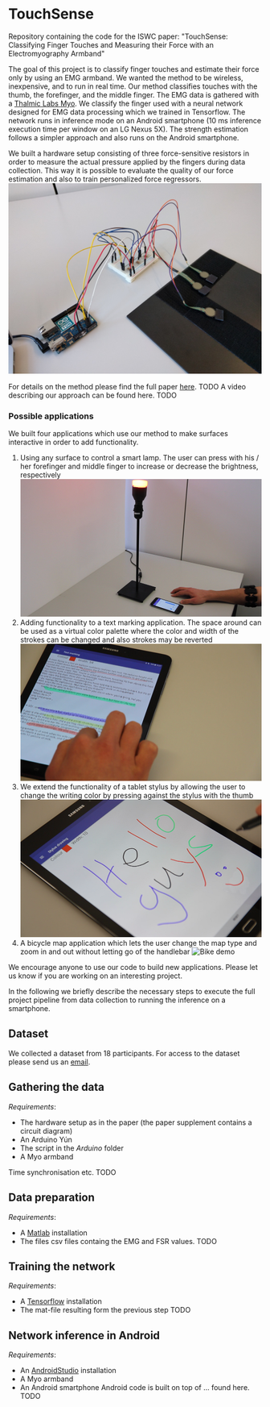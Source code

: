 # TouchSense
Repository containing the code for the ISWC paper: "TouchSense: Classifying Finger Touches and Measuring their Force with an Electromyography Armband"

The goal of this project is to classify finger touches and estimate their force only by using an EMG armband. We wanted the method to be wireless, 
inexpensive, and to run in real time. Our method classifies touches with the thumb, the forefinger, and the middle finger. The EMG data is gathered with a [Thalmic Labs Myo](www.myo.com). 
We classify the finger used with a neural network designed for EMG data processing which we trained in Tensorflow. The network runs in inference mode on an Android smartphone (10 ms inference execution time per window on an LG Nexus 5X). 
The strength estimation follows a simpler approach and also runs on the Android smartphone. 

We built a hardware setup consisting of three force-sensitive resistors in order to measure the actual pressure applied by the fingers during data collection. This way it is possible to evaluate the quality of our force estimation and also to train personalized force regressors. 
![Hardware setup](images/measurement_setup.jpg "Hardware setup")

For details on the method please find the full paper [here](https://people.inf.ethz.ch/vbecker/). TODO A video describing our approach can be found here. TODO

### Possible applications
We built four applications which use our method to make surfaces interactive in order to add functionality. 
1. Using any surface to control a smart lamp. The user can press with his / her forefinger and middle finger to increase or decrease the brightness, respectively ![Lamp demo](images/Demo_lamp_new.png)
2. Adding functionality to a text marking application. The space around can be used as a virtual color palette where the color and width of the strokes can be changed and also strokes may be reverted ![Text marking demo](images/Demo_text_marking.png)
3. We extend the functionality of a tablet stylus by allowing the user to change the writing color by pressing against the stylus with the thumb ![Stylus demo](images/Demo_stylus2.png)
4. A bicycle map application which lets the user change the map type and zoom in and out without letting go of the handlebar ![Bike demo](images/Demo_bike.png)

We encourage anyone to use our code to build new applications. Please let us know if you are working on an interesting project. 

In the following we briefly describe the necessary steps to execute the full project pipeline from data collection to running the inference on a smartphone. 
## Dataset
We collected a dataset from 18 participants. For access to the dataset please send us an [email](mailto:vincent.becker@inf.ethz.ch).

## Gathering the data
*Requirements*:
- The hardware setup as in the paper (the paper supplement contains a circuit diagram)
- An Arduino Yún
- The script in the *Arduino* folder
- A Myo armband

Time synchronisation etc. TODO

## Data preparation
*Requirements*:
- A [Matlab](www.mathworks.com/products/matlab.html) installation
- The files csv files containg the EMG and FSR values. 
TODO

## Training the network
*Requirements*:
- A [Tensorflow](https://www.tensorflow.org/) installation
- The mat-file resulting form the previous step
TODO

## Network inference in Android
*Requirements*:
- An [AndroidStudio](https://developer.android.com/studio/) installation
- A Myo armband
- An Android smartphone
Android code is built on top of ... found here. 
TODO